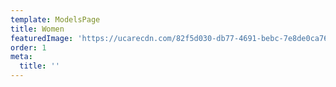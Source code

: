 ```yaml
---
template: ModelsPage
title: Women
featuredImage: 'https://ucarecdn.com/82f5d030-db77-4691-bebc-7e8de0ca7641/'
order: 1
meta:
  title: ''
---
```


